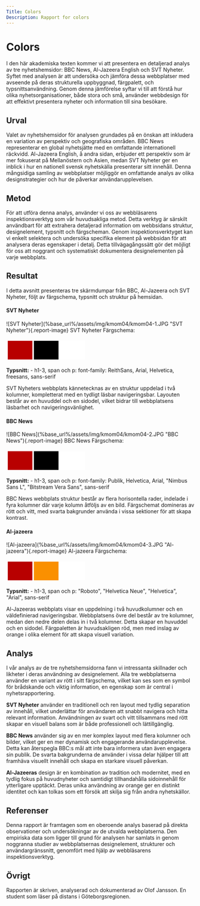 ```yaml
---
Title: Colors
Description: Rapport for colors
---
```

Colors
=======================
I den här akademiska texten kommer vi att presentera en detaljerad analys av tre nyhetshemsidor: BBC News, Al-Jazeera English och SVT Nyheter. Syftet med analysen är att undersöka och jämföra dessa webbplatser med avseende på deras strukturella uppbyggnad, färgpalett, och typsnittsanvändning. Genom denna jämförelse syftar vi till att förstå hur olika nyhetsorganisationer, både stora och små, använder webbdesign för att effektivt presentera nyheter och information till sina besökare.

Urval
-----------------------

Valet av nyhetshemsidor för analysen grundades på en önskan att inkludera en variation av perspektiv och geografiska områden. BBC News representerar en global nyhetsjätte med en omfattande internationell räckvidd. Al-Jazeera English, å andra sidan, erbjuder ett perspektiv som är mer fokuserat på Mellanöstern och Asien, medan SVT Nyheter ger en inblick i hur en nationell svensk nyhetskälla presenterar sitt innehåll. Denna mångsidiga samling av webbplatser möjliggör en omfattande analys av olika designstrategier och hur de påverkar användarupplevelsen.

Metod
-----------------------

För att utföra denna analys, använder vi oss av webbläsarens inspektionsverktyg som vår huvudsakliga metod. Detta verktyg är särskilt användbart för att extrahera detaljerad information om webbsidans struktur, designelement, typsnitt och färgscheman. Genom inspektionsverktyget kan vi enkelt selektera och undersöka specifika element på webbsidan för att analysera deras egenskaper i detalj. Detta tillvägagångssätt gör det möjligt för oss att noggrant och systematiskt dokumentera designelementen på varje webbplats.

Resultat
-----------------------
I detta avsnitt presenteras tre skärmdumpar från BBC, Al-Jazeera och SVT Nyheter, följt av färgschema, typsnitt och struktur på hemsidan.
<h4>SVT Nyheter</h4>
![SVT Nyheter](%base_url%/assets/img/kmom04/kmom04-1.JPG "SVT Nyheter"){.report-image}
SVT Nyheter Färgschema: 
<table style="border-spacing: 4px; border-collapse: separate">
    <tr>
        <td style="height: 50px; width: 50px; background-color: #b80000">
        <td style="height: 50px; width: 50px; background-color: #000">
        <td style="height: 50px; width: 50px; background-color: #fff">
    </tr>
</table>
<strong>Typsnitt:</strong>
- h1-3, span och p: font-family: ReithSans, Arial, Helvetica, freesans, sans-serif

SVT Nyheters webbplats kännetecknas av en struktur uppdelad i två kolumner, kompletterat med en tydligt läsbar navigeringsbar. Layouten består av en huvuddel och en sidodel, vilket bidrar till webbplatsens läsbarhet och navigeringsvänlighet.

<h4>BBC News</h4>
![BBC News](%base_url%/assets/img/kmom04/kmom04-2.JPG "BBC News"){.report-image}
BBC News Färgschema: 
<table style="border-spacing: 4px; border-collapse: separate">
    <tr>
        <td style="height: 50px; width: 50px; background-color: #b80000">
        <td style="height: 50px; width: 50px; background-color: #000">
        <td style="height: 50px; width: 50px; background-color: #fff">
    </tr>
</table>
<strong>Typsnitt:</strong>
- h1-3, span och p: font-family: Publik, Helvetica, Arial, "Nimbus Sans L", "Bitstream Vera Sans", sans-serif

BBC News webbplats struktur består av flera horisontella rader, indelade i fyra kolumner där varje kolumn åtföljs av en bild. Färgschemat domineras av rött och vitt, med svarta bakgrunder använda i vissa sektioner för att skapa kontrast.
<h4>Al-jazeera</h4>
![Al-jazeera](%base_url%/assets/img/kmom04/kmom04-3.JPG "Al-jazeera"){.report-image}
Al-jazeera Färgschema: 
<table style="border-spacing: 4px; border-collapse: separate">
    <tr>
        <td style="height: 50px; width: 50px; background-color: #b80000">
        <td style="height: 50px; width: 50px; background-color: #fa9000">
        <td style="height: 50px; width: 50px; background-color: #fff">
    </tr>
</table>
<strong>Typsnitt:</strong>
- h1-3, span och p: "Roboto", "Helvetica Neue", "Helvetica", "Arial", sans-serif

Al-Jazeeras webbplats visar en uppdelning i två huvudkolumner och en väldefinierad navigeringsbar. Webbplatsens övre del består av tre kolumner, medan den nedre delen delas in i två kolumner. Detta skapar en huvuddel och en sidodel. Färgpaletten är huvudsakligen röd, men med inslag av orange i olika element för att skapa visuell variation.

Analys
-----------------------

I vår analys av de tre nyhetshemsidorna fann vi intressanta skillnader och likheter i deras användning av designelement. Alla tre webbplatserna använder en variant av rött i sitt färgschema, vilket kan ses som en symbol för brådskande och viktig information, en egenskap som är central i nyhetsrapportering.

<strong>SVT Nyheter</strong> använder en traditionell och ren layout med tydlig separation av innehåll, vilket underlättar för användaren att snabbt navigera och hitta relevant information. Användningen av svart och vitt tillsammans med rött skapar en visuell balans som är både professionell och lättillgänglig.

<strong>BBC News</strong> använder sig av en mer komplex layout med flera kolumner och bilder, vilket ger en mer dynamisk och engagerande användarupplevelse. Detta kan återspegla BBC:s mål att inte bara informera utan även engagera sin publik. De svarta bakgrunderna de använder i vissa delar hjälper till att framhäva visuellt innehåll och skapa en starkare visuell påverkan.

<strong>Al-Jazeeras</strong> design är en kombination av tradition och modernitet, med en tydlig fokus på huvudnyheter och samtidigt tillhandahålla sidoinnehåll för ytterligare upptäckt. Deras unika användning av orange ger en distinkt identitet och kan tolkas som ett försök att skilja sig från andra nyhetskällor.

Referenser
-----------------------

Denna rapport är framtagen som en oberoende analys baserad på direkta observationer och undersökningar av de utvalda webbplatserna. Den empiriska data som ligger till grund för analysen har samlats in genom noggranna studier av webbplatsernas designelement, strukturer och användargränssnitt, genomfört med hjälp av webbläsarens inspektionsverktyg.

Övrigt
-----------------------

Rapporten är skriven, analyserad och dokumenterad av Olof Jansson. En student som läser på distans i Göteborgsregionen.